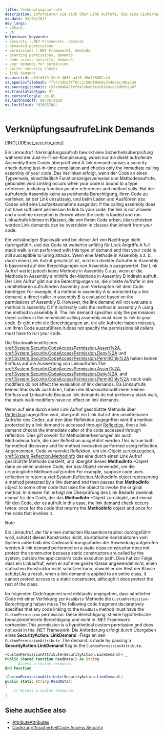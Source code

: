 ```yaml
---
title: Verknüpfungsaufrufe
description: Informieren Sie sich über Link Aufrufe, die eine Sicherheitsüberprüfung während der Just-in-time (JIT)-Kompilierung verursachen, und untersuchen Sie nur die sofortige aufrufende Assembly des Codes.
ms.date: 03/30/2017
dev_langs:
- csharp
- vb
helpviewer_keywords:
- security [.NET Framework], demands
- demanded permissions
- permissions [.NET Framework], demands
- granting permissions, demands
- code access security, demands
- user demands for permission
- caller security checks
- link demands
ms.assetid: a33fd5f9-2de9-4653-a4f0-d9df25082c4d
ms.openlocfilehash: 7f5475d5bfff8cc3c500f95b05d54daacc9b253e
ms.sourcegitcommit: c37e8d4642fef647ebab0e1c618ecc29ddfe2a0f
ms.translationtype: MT
ms.contentlocale: de-DE
ms.lasthandoff: 08/06/2020
ms.locfileid: "87855789"
---
```

# <a name="link-demands"></a><span data-ttu-id="ad389-103">Verknüpfungsaufrufe</span><span class="sxs-lookup"><span data-stu-id="ad389-103">Link Demands</span></span>

[!INCLUDE[net_security_note](../../../includes/net-security-note-md.md)]  
  
 <span data-ttu-id="ad389-104">Ein Linkaufruf (Verknüpfungsaufruf) bewirkt eine Sicherheitsüberprüfung während der Just-In-Time-Kompilierung, wobei nur die direkt aufrufende Assembly Ihres Codes überprüft wird.</span><span class="sxs-lookup"><span data-stu-id="ad389-104">A link demand causes a security check during just-in-time compilation and checks only the immediate calling assembly of your code.</span></span> <span data-ttu-id="ad389-105">Das Verlinken erfolgt, wenn der Code an einen Typverweis, einschließlich Funktionszeigerverweise und Methodenaufrufe, gebunden wird.</span><span class="sxs-lookup"><span data-stu-id="ad389-105">Linking occurs when your code is bound to a type reference, including function pointer references and method calls.</span></span> <span data-ttu-id="ad389-106">Hat die aufrufende Assembly keine ausreichende Berechtigung, Ihren Code zu verlinken, ist der Link unzulässig, und beim Laden und Ausführen des Codes wird eine Laufzeitausnahme ausgelöst. </span><span class="sxs-lookup"><span data-stu-id="ad389-106">If the calling assembly does not have sufficient permission to link to your code, the link is not allowed and a runtime exception is thrown when the code is loaded and run.</span></span> <span data-ttu-id="ad389-107">Linkaufrufe können in Klassen, die von Ihrem Code erben, überschrieben werden.</span><span class="sxs-lookup"><span data-stu-id="ad389-107">Link demands can be overridden in classes that inherit from your code.</span></span>  
  
 <span data-ttu-id="ad389-108">Ein vollständiger Stackwalk wird bei dieser Art von Nachfrage nicht durchgeführt, und der Code ist weiterhin anfällig für Lock Angriffe.</span><span class="sxs-lookup"><span data-stu-id="ad389-108">A full stack walk is not performed with this type of demand and that your code is still susceptible to luring attacks.</span></span> <span data-ttu-id="ad389-109">Wenn eine Methode in Assembly a z. b. durch einen Link Aufruf geschützt ist, wird ein direkter Aufrufer in Assembly b basierend auf den Berechtigungen von Assembly b ausgewertet.  Der Link Aufruf wertet jedoch keine Methode in Assembly C aus, wenn er die Methode in Assembly a mithilfe der-Methode in Assembly B indirekt aufruft. Der Link Aufruf gibt nur die Berechtigungen an, die direkte Aufrufer in der unmittelbaren aufrufenden Assembly zum Verknüpfen mit dem Code benötigen.</span><span class="sxs-lookup"><span data-stu-id="ad389-109">For example, if a method in assembly A is protected by a link demand, a direct caller in assembly B is evaluated based on the permissions of Assembly B.  However, the link demand will not evaluate a method in assembly C if it indirectly calls the method in assembly A using the method in assembly B. The link demand specifies only the permissions direct callers in the immediate calling assembly must have to link to your code.</span></span> <span data-ttu-id="ad389-110">Er gibt nicht die Berechtigungen an, die alle Aufrufer haben müssen, um Ihren Code auszuführen.</span><span class="sxs-lookup"><span data-stu-id="ad389-110">It does not specify the permissions all callers must have to run your code.</span></span>  
  
 <span data-ttu-id="ad389-111">Die Stackwalkmodifizierer <xref:System.Security.CodeAccessPermission.Assert%2A>, <xref:System.Security.CodeAccessPermission.Deny%2A> und <xref:System.Security.CodeAccessPermission.PermitOnly%2A> haben keinen Einfluss auf die Auswertung von Linkaufrufen.</span><span class="sxs-lookup"><span data-stu-id="ad389-111">The <xref:System.Security.CodeAccessPermission.Assert%2A>, <xref:System.Security.CodeAccessPermission.Deny%2A>, and <xref:System.Security.CodeAccessPermission.PermitOnly%2A> stack walk modifiers do not affect the evaluation of link demands.</span></span>  <span data-ttu-id="ad389-112">Da Linkaufrufe keinen Stackwalk ausführen, haben die Stackwalkmodifizierer keinen Einfluss auf Linkaufrufe.</span><span class="sxs-lookup"><span data-stu-id="ad389-112">Because link demands do not perform a stack walk, the stack walk modifiers have no effect on link demands.</span></span>  
  
 <span data-ttu-id="ad389-113">Wenn auf eine durch einen Link Aufruf geschützte Methode über [Reflektion](../reflection-and-codedom/reflection.md)zugegriffen wird, überprüft ein Link Aufruf den unmittelbaren Aufrufer des Codes, auf den über Reflektion zugegriffen wird.</span><span class="sxs-lookup"><span data-stu-id="ad389-113">If a method protected by a link demand is accessed through [Reflection](../reflection-and-codedom/reflection.md), then a link demand checks the immediate caller of the code accessed through reflection.</span></span> <span data-ttu-id="ad389-114">Dies gilt sowohl für Methodenerkennungen als auch Methodenaufrufe, die über Reflektion ausgeführt werden.</span><span class="sxs-lookup"><span data-stu-id="ad389-114">This is true both for method discovery and for method invocation performed using reflection.</span></span> <span data-ttu-id="ad389-115">Angenommen, Code verwendet Reflektion, um ein-Objekt zurückzugeben, <xref:System.Reflection.MethodInfo> das eine durch einen Link Aufruf geschützte Methode darstellt, und übergibt dieses **MethodInfo** -Objekt dann an einen anderen Code, der das-Objekt verwendet, um die ursprüngliche Methode aufzurufen.</span><span class="sxs-lookup"><span data-stu-id="ad389-115">For example, suppose code uses reflection to return a <xref:System.Reflection.MethodInfo> object representing a method protected by a link demand and then passes that **MethodInfo** object to some other code that uses the object to invoke the original method.</span></span> <span data-ttu-id="ad389-116">In diesem Fall erfolgt die Überprüfung des Link Bedarfs zweimal: einmal für den Code, der das **MethodInfo** -Objekt zurückgibt, und einmal für den Code, der es aufruft.</span><span class="sxs-lookup"><span data-stu-id="ad389-116">In this case, the link demand check occurs twice: once for the code that returns the **MethodInfo** object and once for the code that invokes it.</span></span>  
  
> [!NOTE]
> <span data-ttu-id="ad389-117">Ein Linkaufruf, der für einen statischen Klassenkonstruktor durchgeführt wird, schützt diesen Konstruktor nicht, da statische Konstruktoren vom System außerhalb des Codeausführungspfades der Anwendung aufgerufen werden.</span><span class="sxs-lookup"><span data-stu-id="ad389-117">A link demand performed on a static class constructor does not protect the constructor because static constructors are called by the system, outside the application's code execution path.</span></span> <span data-ttu-id="ad389-118">Dies hat zur Folge, dass ein Linkaufruf, wenn er auf eine ganze Klasse angewendet wird, einen statischen Konstruktor nicht schützen kann, obwohl er der Rest der Klasse schützt.</span><span class="sxs-lookup"><span data-stu-id="ad389-118">As a result, when a link demand is applied to an entire class, it cannot protect access to a static constructor, although it does protect the rest of the class.</span></span>  
  
 <span data-ttu-id="ad389-119">Im folgenden Codefragment wird deklarativ angegeben, dass sämtlicher Code mit einer Verlinkung zur `ReadData`-Methode die `CustomPermission`-Berechtigung haben muss.</span><span class="sxs-lookup"><span data-stu-id="ad389-119">The following code fragment declaratively specifies that any code linking to the `ReadData` method must have the `CustomPermission` permission.</span></span> <span data-ttu-id="ad389-120">Diese Berechtigung ist eine hypothetische benutzerdefinierte Berechtigung und nicht in .NET Framework vorhanden.</span><span class="sxs-lookup"><span data-stu-id="ad389-120">This permission is a hypothetical custom permission and does not exist in the .NET Framework.</span></span> <span data-ttu-id="ad389-121">Die Anforderung erfolgt durch Übergeben eines **SecurityAction. LinkDemand** -Flags an den `CustomPermissionAttribute` .</span><span class="sxs-lookup"><span data-stu-id="ad389-121">The demand is made by passing a **SecurityAction.LinkDemand** flag to the `CustomPermissionAttribute`.</span></span>  
  
```vb  
<CustomPermissionAttribute(SecurityAction.LinkDemand)> _  
Public Shared Function ReadData() As String  
    ' Access a custom resource.  
End Function
```  
  
```csharp  
[CustomPermissionAttribute(SecurityAction.LinkDemand)]  
public static string ReadData()  
{  
    // Access a custom resource.  
}  
```  
  
## <a name="see-also"></a><span data-ttu-id="ad389-122">Siehe auch</span><span class="sxs-lookup"><span data-stu-id="ad389-122">See also</span></span>

- [<span data-ttu-id="ad389-123">Attribute</span><span class="sxs-lookup"><span data-stu-id="ad389-123">Attributes</span></span>](../../standard/attributes/index.md)
- [<span data-ttu-id="ad389-124">Codezugriffssicherheit</span><span class="sxs-lookup"><span data-stu-id="ad389-124">Code Access Security</span></span>](code-access-security.md)
